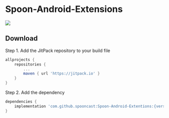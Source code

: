 # Spoon-Android-Extensions

[![](https://jitpack.io/v/spooncast/Spoon-Android-Extentions.svg)](https://jitpack.io/#spooncast/Spoon-Android-Extentions)

## Download
Step 1. Add the JitPack repository to your build file
```gradle
allprojects {
    repositories {
        ...
        maven { url 'https://jitpack.io' }
    }
}
```

Step 2. Add the dependency
```gradle
dependencies {
    implementation 'com.github.spooncast:Spoon-Android-Extentions:{version}'
}
```
